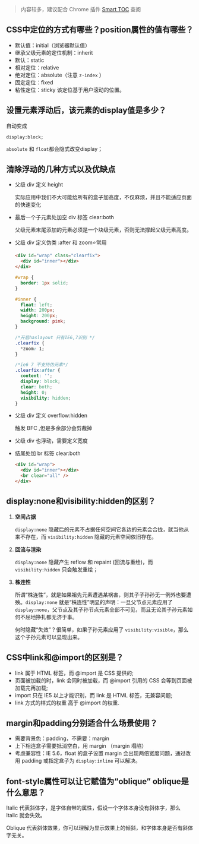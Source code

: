 > 内容较多，建议配合 Chrome 插件 [Smart TOC](https://chrome.google.com/webstore/detail/smart-toc/lifgeihcfpkmmlfjbailfpfhbahhibba) 查阅

## CSS中定位的方式有哪些？position属性的值有哪些？

- 默认值：initial（浏览器默认值）
- 继承父级元素的定位机制：inherit
- 默认：static
- 相对定位：relative
- 绝对定位：absolute（注意 `z-index` ）
- 固定定位：fixed
- 粘性定位：sticky 该定位基于用户滚动的位置。

## 设置元素浮动后，该元素的display值是多少？

自动变成

```
display:block;
```

`absolute` 和 `float`都会隐式改变display；

## 清除浮动的几种方式以及优缺点

- 父级 div 定义 height

  实际应用中我们不大可能给所有的盒子加高度，不仅麻烦，并且不能适应页面的快速变化

- 最后一个子元素处加空 div 标签 clear:both

  父级元素末尾添加的元素必须是一个块级元素，否则无法撑起父级元素高度。

- 父级 div 定义伪类 :after 和 zoom⭐常用

  ```html
  <div id="wrap" class="clearfix">
    <div id="inner"></div>
  </div>
  ```

  ```css
  #wrap {
    border: 1px solid;
  }
  
  #inner {
    float: left;
    width: 200px;
    height: 200px;
    background: pink;
  }
  
  /*开启haslayout 只有IE6,7识别 */
  .clearfix {
    *zoom: 1;
  }
  
  /*ie6 7 不支持伪元素*/
  .clearfix:after {
    content: '';
    display: block;
    clear: both;
    height: 0;
    visibility: hidden; 
  }
  ```

- 父级 div 定义 overflow:hidden

  触发 BFC ,但是多余部分会剪裁掉

- 父级 div 也浮动，需要定义宽度

- 结尾处加 br 标签 clear:both

  ```html
  <div id="wrap">
    <div id="inner"></div>
    <br clear="all" />
  </div>
  ```

## display:none和visibility:hidden的区别？

1. **空间占据**

   `display:none` 隐藏后的元素不占据任何空间它各边的元素会合拢，就当他从来不存在，而 `visibility:hidden` 隐藏的元素空间依旧存在。

2. **回流与渲染**

   `display:none` 隐藏产生 reflow 和 repaint (回流与重绘)，而 `visibility:hidden` 只会触发重绘；

3. **株连性**

   所谓“株连性”，就是如果祖先元素遭遇某祸害，则其子子孙孙无一例外也要遭殃。`display:none` 就是“株连性”明显的声明：一旦父节点元素应用了 `display:none`，父节点及其子孙节点元素全部不可见，而且无论其子孙元素如何不屈地挣扎都无济于事。

   何时隐藏“失效”？很简单，如果子孙元素应用了 `visibility:visible`，那么这个子孙元素可以显现出来。

## CSS中link和@import的区别是？

- link 属于 HTML 标签，而 @import 是 CSS 提供的;
- 页面被加载的时，link 会同时被加载，而 @import 引用的 CSS 会等到页面被加载完再加载;
- import 只在 IE5 以上才能识别，而 link 是 HTML 标签，无兼容问题;
- link 方式的样式的权重 高于 @import 的权重.

## margin和padding分别适合什么场景使用？

- 需要背景色：padding，不需要：margin
- 上下相连盒子需要抵消空白，用 margin （margin 塌陷）
- 考虑兼容性：IE 5.6，float 的盒子设置 margin 会出现两倍宽度问题，通过改用 padding 或指定盒子为 `display:inline` 可以解决。

## font-style属性可以让它赋值为“oblique” oblique是什么意思？

Italic 代表斜体字，是字体自带的属性，假设一个字体本身没有斜体字，那么 Italic 就会失效。

Oblique 代表斜体效果，你可以理解为显示效果上的倾斜，和字体本身是否有斜体字无关。